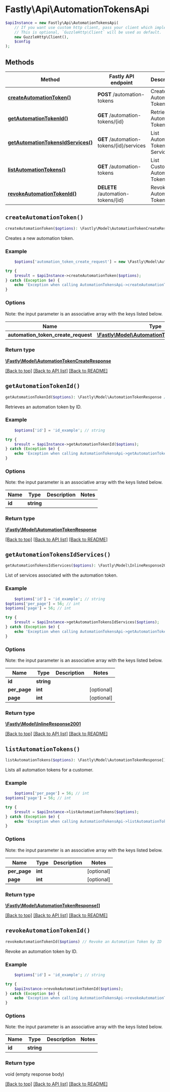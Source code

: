 # Fastly\Api\AutomationTokensApi


```php
$apiInstance = new Fastly\Api\AutomationTokensApi(
    // If you want use custom http client, pass your client which implements `GuzzleHttp\ClientInterface`.
    // This is optional, `GuzzleHttp\Client` will be used as default.
    new GuzzleHttp\Client(),
    $config
);
```

## Methods

Method | Fastly API endpoint | Description
------------- | ------------- | -------------
[**createAutomationToken()**](AutomationTokensApi.md#createAutomationToken) | **POST** /automation-tokens | Create Automation Token
[**getAutomationTokenId()**](AutomationTokensApi.md#getAutomationTokenId) | **GET** /automation-tokens/{id} | Retrieve an Automation Token by ID
[**getAutomationTokensIdServices()**](AutomationTokensApi.md#getAutomationTokensIdServices) | **GET** /automation-tokens/{id}/services | List Automation Token Services
[**listAutomationTokens()**](AutomationTokensApi.md#listAutomationTokens) | **GET** /automation-tokens | List Customer Automation Tokens
[**revokeAutomationTokenId()**](AutomationTokensApi.md#revokeAutomationTokenId) | **DELETE** /automation-tokens/{id} | Revoke an Automation Token by ID


## `createAutomationToken()`

```php
createAutomationToken($options): \Fastly\Model\AutomationTokenCreateResponse // Create Automation Token
```

Creates a new automation token.

### Example
```php
    $options['automation_token_create_request'] = new \Fastly\Model\AutomationTokenCreateRequest(); // \Fastly\Model\AutomationTokenCreateRequest

try {
    $result = $apiInstance->createAutomationToken($options);
} catch (Exception $e) {
    echo 'Exception when calling AutomationTokensApi->createAutomationToken: ', $e->getMessage(), PHP_EOL;
}
```

### Options

Note: the input parameter is an associative array with the keys listed below.

Name | Type | Description  | Notes
------------- | ------------- | ------------- | -------------
**automation_token_create_request** | [**\Fastly\Model\AutomationTokenCreateRequest**](../Model/AutomationTokenCreateRequest.md) |  | [optional]

### Return type

[**\Fastly\Model\AutomationTokenCreateResponse**](../Model/AutomationTokenCreateResponse.md)

[[Back to top]](#) [[Back to API list]](../../README.md#endpoints)
[[Back to README]](../../README.md)

## `getAutomationTokenId()`

```php
getAutomationTokenId($options): \Fastly\Model\AutomationTokenResponse // Retrieve an Automation Token by ID
```

Retrieves an automation token by ID.

### Example
```php
    $options['id'] = 'id_example'; // string

try {
    $result = $apiInstance->getAutomationTokenId($options);
} catch (Exception $e) {
    echo 'Exception when calling AutomationTokensApi->getAutomationTokenId: ', $e->getMessage(), PHP_EOL;
}
```

### Options

Note: the input parameter is an associative array with the keys listed below.

Name | Type | Description  | Notes
------------- | ------------- | ------------- | -------------
**id** | **string** |  |

### Return type

[**\Fastly\Model\AutomationTokenResponse**](../Model/AutomationTokenResponse.md)

[[Back to top]](#) [[Back to API list]](../../README.md#endpoints)
[[Back to README]](../../README.md)

## `getAutomationTokensIdServices()`

```php
getAutomationTokensIdServices($options): \Fastly\Model\InlineResponse2001 // List Automation Token Services
```

List of services associated with the automation token.

### Example
```php
    $options['id'] = 'id_example'; // string
$options['per_page'] = 56; // int
$options['page'] = 56; // int

try {
    $result = $apiInstance->getAutomationTokensIdServices($options);
} catch (Exception $e) {
    echo 'Exception when calling AutomationTokensApi->getAutomationTokensIdServices: ', $e->getMessage(), PHP_EOL;
}
```

### Options

Note: the input parameter is an associative array with the keys listed below.

Name | Type | Description  | Notes
------------- | ------------- | ------------- | -------------
**id** | **string** |  |
**per_page** | **int** |  | [optional]
**page** | **int** |  | [optional]

### Return type

[**\Fastly\Model\InlineResponse2001**](../Model/InlineResponse2001.md)

[[Back to top]](#) [[Back to API list]](../../README.md#endpoints)
[[Back to README]](../../README.md)

## `listAutomationTokens()`

```php
listAutomationTokens($options): \Fastly\Model\AutomationTokenResponse[] // List Customer Automation Tokens
```

Lists all automation tokens for a customer.

### Example
```php
    $options['per_page'] = 56; // int
$options['page'] = 56; // int

try {
    $result = $apiInstance->listAutomationTokens($options);
} catch (Exception $e) {
    echo 'Exception when calling AutomationTokensApi->listAutomationTokens: ', $e->getMessage(), PHP_EOL;
}
```

### Options

Note: the input parameter is an associative array with the keys listed below.

Name | Type | Description  | Notes
------------- | ------------- | ------------- | -------------
**per_page** | **int** |  | [optional]
**page** | **int** |  | [optional]

### Return type

[**\Fastly\Model\AutomationTokenResponse[]**](../Model/AutomationTokenResponse.md)

[[Back to top]](#) [[Back to API list]](../../README.md#endpoints)
[[Back to README]](../../README.md)

## `revokeAutomationTokenId()`

```php
revokeAutomationTokenId($options) // Revoke an Automation Token by ID
```

Revoke an automation token by ID.

### Example
```php
    $options['id'] = 'id_example'; // string

try {
    $apiInstance->revokeAutomationTokenId($options);
} catch (Exception $e) {
    echo 'Exception when calling AutomationTokensApi->revokeAutomationTokenId: ', $e->getMessage(), PHP_EOL;
}
```

### Options

Note: the input parameter is an associative array with the keys listed below.

Name | Type | Description  | Notes
------------- | ------------- | ------------- | -------------
**id** | **string** |  |

### Return type

void (empty response body)

[[Back to top]](#) [[Back to API list]](../../README.md#endpoints)
[[Back to README]](../../README.md)

